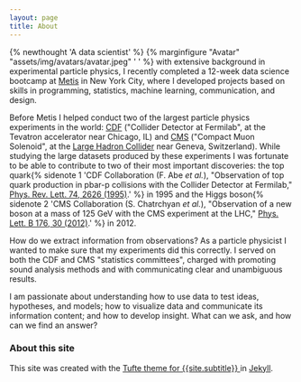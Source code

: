 ```yaml
---
layout: page
title: About
---
```


{% newthought 'A data scientist' %} {% marginfigure "Avatar" "assets/img/avatars/avatar.jpeg" ' ' %} with extensive background in experimental particle physics, I recently completed a 12-week data science bootcamp at [Metis](https://www.thisismetis.com/) in New York City, where I developed projects based on skills in programming, statistics, machine learning, communication, and design.

Before Metis I helped conduct two of the largest particle physics experiments in the world: [CDF](https://www-cdf.fnal.gov/) ("Collider Detector at Fermilab", at the Tevatron accelerator near Chicago, IL) and [CMS](https://home.cern/science/experiments/cms) ("Compact Muon Solenoid", at the [Large Hadron Collider](https://home.cern/science/accelerators/large-hadron-collider) near Geneva, Switzerland). While studying the large datasets produced by these experiments I was fortunate to be able to contribute to two of their most important discoveries: the top quark{% sidenote 1 'CDF Collaboration (F. Abe *et al.*), "Observation of top quark production in pbar-p collisions with the Collider Detector at Fermilab," [Phys. Rev. Lett. 74, 2626 (1995)](https://dx.doi.org/10.1103/PhysRevLett.74.2626).' %} in 1995 and the Higgs boson{% sidenote 2 'CMS Collaboration (S. Chatrchyan *et al.*), "Observation of a new boson at a mass of 125 GeV with the CMS experiment at the LHC," [Phys. Lett. B 176, 30 (2012)](https://dx.doi.org/10.1016/j.physletb.2012.08.021).' %} in 2012.

How do we extract information from observations?  As a particle physicist I wanted to make sure that my experiments did this correctly. I served on both the CDF and CMS "statistics committees", charged with promoting sound analysis methods and with communicating clear and unambiguous results.

I am passionate about understanding how to use data to test ideas, hypotheses, and models; how to visualize data and communicate its information content; and how to develop insight.  What can we ask, and how can we find an answer?

### About this site
This site was created with the <a href="//github.com/clayh53/tufte-jekyll">Tufte theme for {{site.subtitle}} </a> in <a href="//jekyllrb.com">Jekyll</a>.
